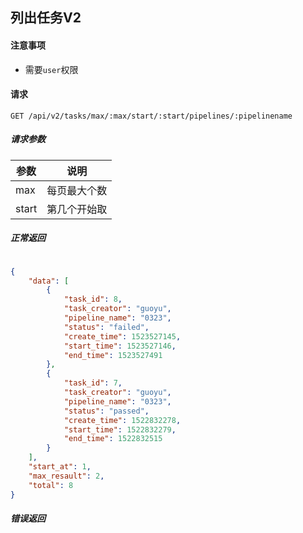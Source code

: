 ## 列出任务V2


#### 注意事项

* 需要`user`权限

#### 请求

```
GET /api/v2/tasks/max/:max/start/:start/pipelines/:pipelinename
```

##### 请求参数

|参数|说明|
|---|---|
|max|每页最大个数|
|start|第几个开始取|



##### 正常返回

```json

{
    "data": [
        {
            "task_id": 8,
            "task_creator": "guoyu",
            "pipeline_name": "0323",
            "status": "failed",
            "create_time": 1523527145,
            "start_time": 1523527146,
            "end_time": 1523527491
        },
        {
            "task_id": 7,
            "task_creator": "guoyu",
            "pipeline_name": "0323",
            "status": "passed",
            "create_time": 1522832278,
            "start_time": 1522832279,
            "end_time": 1522832515
        }
    ],
    "start_at": 1,
    "max_resault": 2,
    "total": 8
}

```

##### 错误返回





